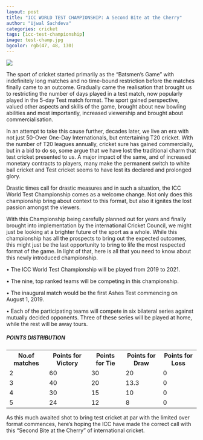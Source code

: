 ```yaml
---
layout: post
title: "ICC WORLD TEST CHAMPIONSHIP: A Second Bite at the Cherry"
author: "Ujwal Sachdeva"
categories: cricket
tags: [icc-test-championship]
image: test-champ.jpg
bgcolor: rgb(47, 48, 130)
---
```

<div class="featured-image">
    <img src="{{ site.github.url }}/assets/img/test-champs.jpg">
</div>

The sport of cricket started primarily as the “Batsmen’s Game” with indefinitely long matches and no time-bound restriction before the matches finally came to an outcome. Gradually came the realisation that brought us to restricting the number of days played in a test match, now popularly played in the 5-day Test match format. The sport gained perspective, valued other aspects and skills of the game, brought about new bowling abilities and most importantly, increased viewership and brought about commercialisation. 

In an attempt to take this cause further, decades later, we live an era with not just 50-Over One-Day Internationals, but entertaining T20 cricket. With the number of T20 leagues annually, cricket sure has gained commercially, but in a bid to do so, some argue that we have lost the traditional charm that test cricket presented to us. A major impact of the same, and of increased monetary contracts to players, many make the permanent switch to white ball cricket and Test cricket seems to have lost its declared and prolonged glory.

Drastic times call for drastic measures and in such a situation, the ICC World Test Championship comes as a welcome change. Not only does this championship bring about context to this format, but also it ignites the lost passion amongst the viewers.

With this Championship being carefully planned out for years and finally brought into implementation by the international Cricket Council, we might just be looking at a brighter future of the sport as a whole. While this championship has all the prospects to bring out the expected outcomes, this might just be the last opportunity to bring to life the most respected format of the game. In light of that, here is all that you need to know about this newly introduced championship. 

•	The ICC World Test Championship will be played from 2019 to 2021.

•	The nine, top ranked teams will be competing in this championship. 

•	The inaugural match would be the first Ashes Test commencing on August 1, 2019.

•	Each of the participating teams will compete in six bilateral series against mutually decided opponents. Three of these series will be played at home, while the rest will be away tours.  


##### POINTS DISTRIBUTION
<table style="width:100%">
  <tr>
    <th>No.of matches</th>
    <th>Points for Victory</th> 
    <th>Points for Tie</th>
    <th>Points for Draw</th>
    <th>Points for Loss</th>
  </tr>
  <tr>
    <td>2</td>
    <td>60</td> 
    <td>30</td>
    <td>20</td>
    <td>0</td>
  </tr>
  
  <tr>
    <td>3</td>
    <td>40</td> 
    <td>20</td>
    <td>13.3</td>
    <td>0</td>
  </tr>
  
  <tr>
    <td>4</td>
    <td>30</td> 
    <td>15</td>
    <td>10</td>
    <td>0</td>
  </tr>
  
  <tr>
    <td>5</td>
    <td>24</td> 
    <td>12</td>
    <td>8</td>
    <td>0</td>
  </tr>
  
</table>

As this much awaited shot to bring test cricket at par with the limited over format commences, here’s hoping the ICC have made the correct call with this “Second Bite at the Cherry” of international cricket. 